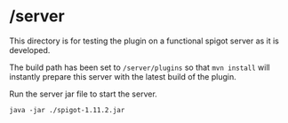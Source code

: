 # /server

This directory is for testing the plugin on a functional spigot server as it is
developed.

The build path has been set to `/server/plugins` so that `mvn install` will
instantly prepare this server with the latest build of the plugin.

Run the server jar file to start the server.

    java -jar ./spigot-1.11.2.jar
